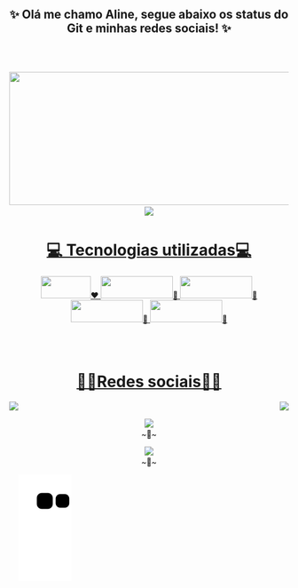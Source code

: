 
<span align="center">

## ✨ Olá me chamo Aline, segue abaixo os status do Git e minhas redes sociais! ✨

</span>
<br><br>

<p align = "center" >
  <img src = "https://github-readme-stats.vercel.app/api?username=AlineSouza23&show_icons=true&theme=dracula&count_private=true" height="240" width="650">
  <img src = "https://github-readme-stats.vercel.app/api/top-langs/?username=AlineSouza23&hide=css,html&theme=tokyonight">
</p>


<div align="center">
  <a href="https://github.com/AlineSouza23">

</div>
   
  <div align="center"><h1>💻 Tecnologias utilizadas💻 </h1>

<p align="center" weight="bold">
  
 <img src="https://img.shields.io/badge/-JAVA-CB3837?style=flat-square&logo=java&logoColor=white" height="40" width="90"/>❤
 <img src="https://img.shields.io/badge/-javascript-%23F7DF1E?style=flat-square&logo=javascript&logoColor=black" height="40" width="130"/>💛
 <img src="https://img.shields.io/badge/typescript%20-%23007ACC.svg?&style=for-the-badge&logo=typescript&logoColor=white" height="40" width="130"/>💙
 <img src="https://img.shields.io/badge/react%20-%2320232a.svg?&style=for-the-badge&logo=react&logoColor=%2361DAFB" height="40" width="130"/>🖤
 <img src="https://img.shields.io/badge/bootstrap%20-%23563D7C.svg?&style=for-the-badge&logo=bootstrap&logoColor=white" height="40" width="130"/>💜



</p>
</div>

  <div> <br><br>
   <h1  align="center">👩‍💻Redes sociais👩‍💻</h1>
       <img src="https://user-images.githubusercontent.com/94193814/217658044-b121282a-26e8-4345-8c38-1389abfaa587.gif" align="right" height="200" weigth="250">
        <img src="https://user-images.githubusercontent.com/94193814/217658044-b121282a-26e8-4345-8c38-1389abfaa587.gif" align="left" height="200" weigth="950">

<br>
 	 <p  align="center"> <a href = "mailto:alineparacontato@gmail.com"><img src="https://img.shields.io/badge/-Gmail-%23333?style=for-the-badge&logo=gmail&logoColor=white" target="blank"></a><br> ~💎~</p>
  <p  align="center"><a href="https://www.linkedin.com/in/aline-souza-de-macedo-6131bb235/" target="_blank"><img src="https://img.shields.io/badge/-LinkedIn-%230077B5?style=for-the-badge&logo=linkedin&logoColor=white" target="blank"></a><br>~💎~</p>
 
  ![Snake animation](https://github.com/AlineSouza23/AlineSouza23/blob/output/github-contribution-grid-snake.svg)
 
</div>
